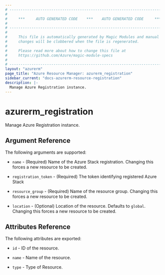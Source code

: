 ```yaml
---
# ----------------------------------------------------------------------------
#
#     ***     AUTO GENERATED CODE    ***    AUTO GENERATED CODE     ***
#
# ----------------------------------------------------------------------------
#
#     This file is automatically generated by Magic Modules and manual
#     changes will be clobbered when the file is regenerated.
#
#     Please read more about how to change this file at
#     https://github.com/Azure/magic-module-specs
#
# ----------------------------------------------------------------------------
layout: "azurerm"
page_title: "Azure Resource Manager: azurerm_registration"
sidebar_current: "docs-azurerm-resource-registration"
description: |-
  Manage Azure Registration instance.
---
```


# azurerm_registration

Manage Azure Registration instance.


## Argument Reference

The following arguments are supported:

* `name` - (Required) Name of the Azure Stack registration. Changing this forces a new resource to be created.

* `registration_token` - (Required) The token identifying registered Azure Stack

* `resource_group` - (Required) Name of the resource group. Changing this forces a new resource to be created.

* `location` - (Optional) Location of the resource. Defaults to `global`. Changing this forces a new resource to be created.

## Attributes Reference

The following attributes are exported:

* `id` - ID of the resource.

* `name` - Name of the resource.

* `type` - Type of Resource.
